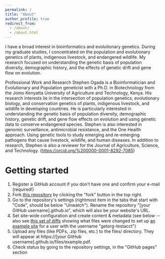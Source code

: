 ```yaml
---
permalink: /
title: "About"
author_profile: true
redirect_from: 
  - /about/
  - /about.html
---
```


I have a broad interest in bioinformatics and evolutionary genetics. During my graduate studies, I concentrated on the population and evolutionary genetics of plants, indigenous livestock, and endangered wildlife. My research focused on understanding the genetic basis of population diversity, demographic history, and the effects of genetic drift and gene flow on evolution.

Professional Work and Research
Stephen Ogada is a Bioinformatician and Evolutionary and Population geneticist with a Ph.D. in Biotechnology from the Jomo Kenyatta University of Agriculture and Technology, Kenya. His research interests lie in the intersection of population genetics, evolutionary biology, and conservation genetics of plants, indigenous livestock, and wildlife in developing countries. He is particularly interested in understanding the genetic basis of population diversity, demographic history, genetic drift, and gene flow effects on evolution and using genetic data to conserve endangered species. Stephen is also interested in genomic surveillance, antimicrobial resistance, and the One Health approach. Using genetic tools to study emerging and re-emerging pathogens that cause livestock, wildlife, and human diseases. In addition to research, Stephen is also a reviewer for the Journal of Agriculture, Science, and Technology. (https://orcid.org/%200000-0001-8292-7085)

Getting started
======
1. Register a GitHub account if you don't have one and confirm your e-mail (required!)
1. Fork [this repository](https://github.com/academicpages/academicpages.github.io) by clicking the "fork" button in the top right. 
1. Go to the repository's settings (rightmost item in the tabs that start with "Code", should be below "Unwatch"). Rename the repository "[your GitHub username].github.io", which will also be your website's URL.
1. Set site-wide configuration and create content & metadata (see below -- also see [this set of diffs](http://archive.is/3TPas) showing what files were changed to set up [an example site](https://getorg-testacct.github.io) for a user with the username "getorg-testacct")
1. Upload any files (like PDFs, .zip files, etc.) to the files/ directory. They will appear at https://[your GitHub username].github.io/files/example.pdf.  
1. Check status by going to the repository settings, in the "GitHub pages" section
